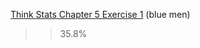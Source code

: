 [Think Stats Chapter 5 Exercise 1](http://greenteapress.com/thinkstats2/html/thinkstats2006.html#toc50) (blue men)

>> 35.8%
